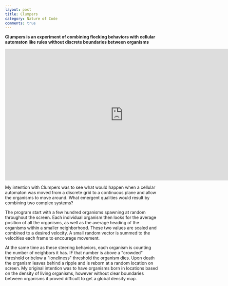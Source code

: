 ```yaml
---
layout: post
title: Clumpers
category: Nature of Code
comments: true
---
```


**Clumpers is an experiment of combining flocking behaviors with cellular automaton like rules without discrete boundaries between organisms**

<iframe src="http://player.vimeo.com/video/23694777?title=0&amp;byline=0&amp;portrait=0" width="772" height="433" frameborder="0" webkitAllowFullScreen></iframe>

My intention with Clumpers was to see what would happen when a cellular automaton was moved from a discrete grid to a continuous plane and allow the organisms to move around. What emergent qualities would result by combining two complex systems?

The program start with a few hundred organisms spawning at random throughout the screen. Each individual organism then looks for the average position of all the organisms, as well as the average heading of the organisms within a smaller neighborhood. These two values are scaled and combined to a desired velocity. A small random vector is summed to the velocities each frame to encourage movement.

At the same time as these steering behaviors, each organism is counting the number of neighbors it has. IF that number is above a "crowded" threshold or below a "loneliness" threshold the organism dies. Upon death the organism leaves behind a ripple and is reborn at a random location on screen. My original intention was to have organisms born in locations based on the density of living organisms, however without clear boundaries between organisms it proved difficult to get a global density map.